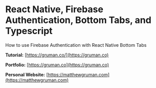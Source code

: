 # React Native, Firebase Authentication, Bottom Tabs, and Typescript

How to use Firebase Authentication with React Native Bottom Tabs

**Tutorial:** [https://gruman.co/](https://gruman.co)

**Portfolio:** [https://gruman.co](https://gruman.co)

**Personal Website:** [https://matthewgruman.com](https://matthewgruman.com)
